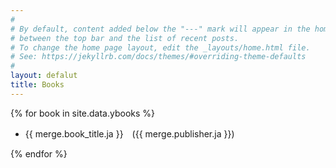 ```yaml
---
#
# By default, content added below the "---" mark will appear in the home page
# between the top bar and the list of recent posts.
# To change the home page layout, edit the _layouts/home.html file.
# See: https://jekyllrb.com/docs/themes/#overriding-theme-defaults
#
layout: defalut
title: Books
---
```


{% for book in site.data.ybooks %}

- {{ merge.book_title.ja }}　({{ merge.publisher.ja }})

{% endfor %}
